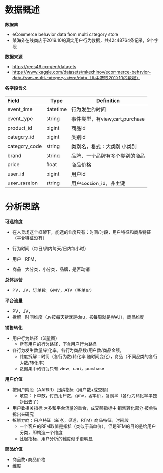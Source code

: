 # 数据概述

**数据集**

- eCommerce behavior data from multi category store
- 某海外在线商店于2019.10的真实用户行为数据，共42448764条记录，9个字段

**数据来源**

- https://rees46.com/en/datasets 
- https://www.kaggle.com/datasets/mkechinov/ecommerce-behavior-data-from-multi-category-store/data（从中选取2019.10的数据）



**各字段含义**

| Field         | Type     | Definition                     |
| :------------ | -------- | ------------------------------ |
| event_time    | datetime | 行为发生的时间                 |
| event_type    | string   | 事件类型，有view,cart,purchase |
| product_id    | bigint   | 商品id                         |
| category_id   | bigint   | 类别id                         |
| category_code | string   | 类别名，格式：大类别.小类别    |
| brand         | string   | 品牌，一个品牌有多个类别的商品 |
| price         | float    | 商品价格                       |
| user_id       | bigint   | 用户id                         |
| user_session  | string   | 用户session_id，非主键         |





# 分析思路

**可选维度**

- 在人货场这个框架下，能选的维度只有：时间/时段，用户特征和商品特征（平台特征没有）

- 行为时间（每日/周内每天/日内每小时）
- 用户：RFM，
- 商品：大分类，小分类，品牌，是否动销



**总体运营**

- PV，UV，订单数，GMV，ATV（客单价）



**平台流量**

- PV，UV，
- 拆解：时间维度（uv按每天拆就是dau，按每周就是WAU），商品维度



**销售转化**

- 用户行为路径（流量图）
	- 所有用户的行为路径，下单用户行为路径
- 各行为发生数量/转化率，各行为商品数/用户数/商品金额，
	- 维度拆解：时间（各行为数/转化率 随时间变化），商品（不同品类的各行为数/转化率）
	- 数据集中的行为只有 view，cart，purchase





**用户价值**

- 按用户阶段（AARRR）归纳指标（用户数+成交额）
	- 收益：下单数，付费用户数，gmv，客单价，复购率（各行为转化率单独拆出去了）
- 用户数相关指标 大多和平台流量的重合，成交额指标中 销售转化部分 被单独拆出来研究
- 拆解方向：用户特征（新老，渠道，RFM）商品特征，时间段
	- 一个客户的RFM取值是指标（类似于首单价），但是RFM的目的是给用户分类，即构造一个维度
	- 比起指标，用户分析的维度似乎更明显



**商品价值**

- 商品数+商品价格
- 维度






































